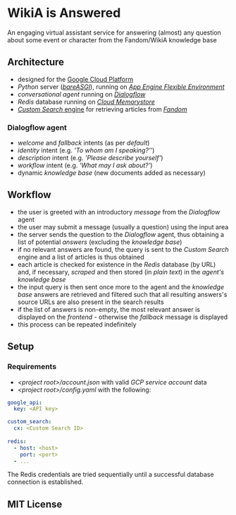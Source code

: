 # WikiA is Answered

An engaging virtual assistant service for answering (almost) any question about some event or character from the Fandom/WikiA knowledge base

## Architecture
- designed for the [Google Cloud Platform](https://cloud.google.com/)
- *Python* server ([*bareASGI*](https://bareasgi.readthedocs.io/en/latest/)), running on [*App Engine Flexible Environment*](https://cloud.google.com/appengine/docs/flexible/)
- *conversational agent* running on [*Dialogflow*](https://dialogflow.com/)
- *Redis* database running on [*Cloud Memorystore*](https://cloud.google.com/memorystore/)
- [*Custom Search* engine](https://www.google.com/cse/) for retrieving articles from [*Fandom*](https://www.fandom.com/)

### Dialogflow agent
- *welcome* and *fallback* intents (as per *default*)
- *identity* intent (e.g. *'To whom am I speaking?'*')
- *description* intent (e.g. *'Please describe yourself'*)
- *workflow* intent (e.g. *'What may I ask about?'*)
- dynamic *knowledge base* (new documents added as necessary)

## Workflow
- the user is greeted with an introductory *message* from the *Dialogflow* agent
- the user may submit a message (usually a question) using the input area
- the server sends the question to the *Dialogflow* agent, thus obtaining a list of potential *answers* (excluding the *knowledge base*)
- if no relevant answers are found, the query is sent to the *Custom Search* engine and a list of articles is thus obtained
- each article is checked for existence in the *Redis* database (by URL) and, if necessary, *scraped* and then stored (in *plain text*) in the *agent's* *knowledge base*
- the input query is then sent once more to the agent and the *knowledge base* answers are retrieved and filtered such that all resulting answers's source URLs are also present in the search results
- if the list of answers is non-empty, the most relevant answer is displayed on the *frontend* - otherwise the *fallback* message is displayed
- this process can be repeated indefinitely

## Setup
### Requirements
- *\<project root>/account.json* with valid *GCP service account* data
- *\<project root>/config.yaml* with the following:
```yaml
google_api:
  key: <API key>

custom_search:
  cx: <Custom Search ID>
  
redis:
  - host: <host>
    port: <port>
  - ...
```

The Redis credentials are tried sequentially until a successful database connection is established.

## MIT License
